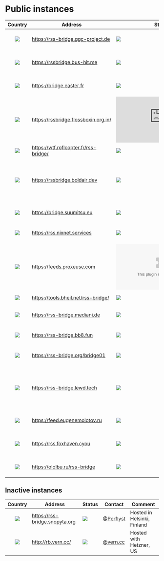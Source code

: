 # Public instances

| Country | Address | Status |  Contact | Comment |
|:-------:|---------|--------|----------|---------|
| ![](https://iplookup.flagfox.net/images/h16/AT.png) | https://rss-bridge.ggc-project.de | ![](https://img.shields.io/website/https/rss-bridge.ggc-project.de) | [@ggc-project.de](https://social.dev-wiki.de/@ggc_project) | Hosted in Steyr, Austria |
| ![](https://iplookup.flagfox.net/images/h16/CA.png) | https://rssbridge.bus-hit.me | ![](https://img.shields.io/website/https/rssbridge.bus-hit.me.svg) | [@austinhuang0131](https://austinhuang.me/) | Hosted with Oracle in Québec, Canada |
| ![](https://iplookup.flagfox.net/images/h16/FR.png) | https://bridge.easter.fr | ![](https://img.shields.io/website/https/bridge.easter.fr.svg) | [@chatainsim](https://github.com/chatainsim) | Hosted in Isère, France |
| ![](https://iplookup.flagfox.net/images/h16/FR.png) | https://rssbridge.flossboxin.org.in/ | ![](https://img.shields.io/website/https/rssbridge.flossboxin.org.in) | [@vdbhb59](https://github.com/vdbhb59) | Hosted with OVH SAS, France (Maintained in India) |
| ![](https://iplookup.flagfox.net/images/h16/FR.png) | https://wtf.roflcopter.fr/rss-bridge/ | ![](https://img.shields.io/website/https/wtf.roflcopter.fr/rss-bridge.svg) | [roflcopter.fr](https://wtf.roflcopter.fr/) | Hosted in France |
| ![](https://iplookup.flagfox.net/images/h16/FR.png) | https://rssbridge.boldair.dev | ![](https://img.shields.io/website?down_color=red&down_message=down&up_color=lime&up_message=up&url=https%3A%2F%2Frssbridge.boldair.dev) | [@Boldairdev](https://github.com/Boldairdev) | Latest Github release, Hosted on PHP 8.0 in Roubaix, France |
| ![](https://iplookup.flagfox.net/images/h16/FR.png) | https://bridge.suumitsu.eu | ![](https://img.shields.io/website/https/bridge.suumitsu.eu.svg) | [@mitsukarenai](https://github.com/mitsukarenai) | Hosted in Paris, France |
| ![](https://iplookup.flagfox.net/images/h16/DE.png) | https://rss.nixnet.services | ![](https://img.shields.io/website/https/rss.nixnet.services.svg) | [@amolith](https://nixnet.services/contact) | Hosted in Wunstorf, Germany |
| ![](https://iplookup.flagfox.net/images/h16/NL.png) | https://feeds.proxeuse.com | ![](https://img.shields.io/website/https/feeds.proxeuse.com) | [Proxeuse](https://www.proxeuse.com/en/contact-us) | Hosted in Germany |
| ![](https://iplookup.flagfox.net/images/h16/DE.png) | https://tools.bheil.net/rss-bridge/ | ![](https://img.shields.io/website/https/tools.bheil.net.svg) | [@bheil](https://www.bheil.net) | Hosted in Germany |
| ![](https://iplookup.flagfox.net/images/h16/DE.png) | https://rss-bridge.mediani.de | ![](https://img.shields.io/website/https/rss-bridge.mediani.de.svg) | [@sokai](https://github.com/sokai) | Hosted with Netcup, Germany |
| ![](https://iplookup.flagfox.net/images/h16/IN.png) | https://rss-bridge.bb8.fun | ![](https://img.shields.io/website/https/rss-bridge.bb8.fun.svg) | [@captn3m0](https://github.com/captn3m0) | Hosted in Bengaluru, India |
| ![](https://iplookup.flagfox.net/images/h16/GB.png) | https://rss-bridge.org/bridge01 | ![](https://img.shields.io/website/https/rss-bridge.org/bridge01.svg) | [@dvikan](https://github.com/dvikan) | London, Digital Ocean |
| ![](https://iplookup.flagfox.net/images/h16/GB.png) | https://rss-bridge.lewd.tech | ![](https://img.shields.io/website/https/rss-bridge.lewd.tech.svg) | [@Erisa](https://github.com/Erisa) | Hosted in London, protected by Cloudflare Rate Limiting |
| ![](https://iplookup.flagfox.net/images/h16/NL.png) | https://feed.eugenemolotov.ru | ![](https://img.shields.io/website/https/feed.eugenemolotov.ru.svg) | [@em92](https://github.com/em92) | Hosted in Amsterdam, Netherlands |
| ![](https://iplookup.flagfox.net/images/h16/PL.png) | https://rss.foxhaven.cyou| ![](https://img.shields.io/badge/website-up-brightgreen) | [@Aysilu](https://foxhaven.cyou) | Hosted with Timeweb (Maintained in Poland) |
| ![](https://iplookup.flagfox.net/images/h16/RU.png) | https://ololbu.ru/rss-bridge | ![](https://img.shields.io/website/https/ololbu.ru) | [@Ololbu](https://github.com/Ololbu) | Hosted in Moscow, Russia |


## Inactive instances

| Country | Address | Status |  Contact | Comment |
|:-------:|---------|--------|----------|---------|
| ![](https://iplookup.flagfox.net/images/h16/FI.png) | https://rss-bridge.snopyta.org | ![](https://img.shields.io/website/https/rss-bridge.snopyta.org.svg) | [@Perflyst](https://github.com/Perflyst) | Hosted in Helsinki, Finland |
| ![](https://iplookup.flagfox.net/images/h16/US.png) | http://rb.vern.cc/ | ![](https://img.shields.io/website/https/rb.vern.cc.svg) | [@vern.cc](https://vern.cc/en/admin) | Hosted with Hetzner, US |
